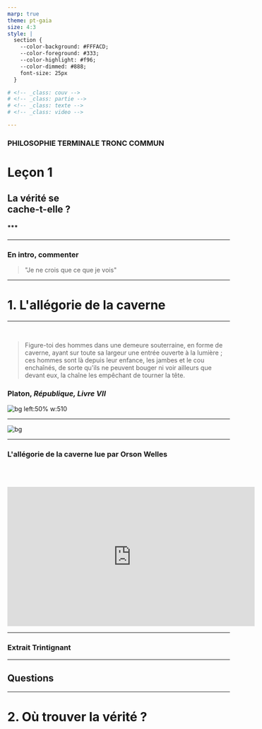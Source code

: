 ```yaml
---
marp: true
theme: pt-gaia
size: 4:3
style: |
  section {
    --color-background: #FFFACD;
    --color-foreground: #333;
    --color-highlight: #f96;
    --color-dimmed: #888;
    font-size: 25px
  }

# <!-- _class: couv -->
# <!-- _class: partie -->
# <!-- _class: texte -->
# <!-- _class: video -->

---
```


<!-- _class: couv -->
### PHILOSOPHIE TERMINALE TRONC COMMUN
# Leçon 1
## La vérité se <br> cache-t-elle ?

#### ***

---

### En intro, commenter 
> "Je ne crois que ce que je vois"

---
<!-- paginate: true -->
<!-- _class: partie -->

# 1. L'allégorie de la caverne

---
<!-- _class: texte -->

<br>

> Figure-toi des hommes dans une demeure souterraine, en forme de caverne, ayant sur toute sa largeur une entrée ouverte à la lumière ; ces hommes sont là depuis leur enfance, les jambes et le cou enchaînés, de sorte qu'ils ne peuvent bouger ni voir ailleurs que devant eux, la chaîne les empêchant de tourner la tête.

### Platon, *République, Livre VII*

![bg left:50% w:510](../../assets/img/platon.jpeg)

---

![bg](../../assets/img/caverne-harambat.jpeg)

---
<!-- _class: video -->

### L'allégorie de la caverne lue par Orson Welles

<br><br>

<iframe width="560" height="315" src="https://www.youtube.com/embed/2yfePu67xoI" title="YouTube video player" frameborder="0" allow="accelerometer; autoplay; clipboard-write; encrypted-media; gyroscope; picture-in-picture; web-share" allowfullscreen></iframe>

---
<!-- _class: video -->

### Extrait Trintignant

---
## Questions

---

<!-- _class: partie -->

# 2. Où trouver la vérité ?
